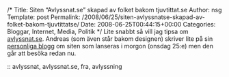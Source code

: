 /*
 Title: Siten “Avlyssnat.se” skapad av folket bakom tjuvtittat.se
 Author: nsg
 Template: post
 Permalink: /2008/06/25/siten-avlyssnatse-skapad-av-folket-bakom-tjuvtittatse/
 Date: 2008-06-25T00:44:15+00:00
 Categories: Bloggar, Internet, Media, Politik
*/
Lite snabbt så vill jag tipsa om [avlyssnat.se][1]. Andreas (som även står bakom designen) skriver lite på sin [personliga blogg][2] om siten som lanseras i morgon (onsdag 25:e) men den går att besöka redan nu.

:: avlyssnat, avlyssnat.se, fra, avlyssning

<small></small>

 [1]: http://avlyssnat.se/
 [2]: http://andreasviklund.se/allmant/nya-projekt-nya-aventyr/